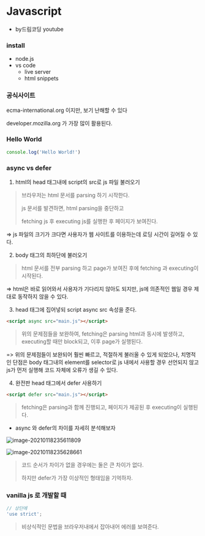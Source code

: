 # Javascript

- by드림코딩 youtube 



### install

- node.js
- vs code
  - live server
  - html snippets



### 공식사이트

ecma-international.org 이지만, 보기 난해할 수 있다

developer.mozilla.org  가 가장 많이 활용된다.



### Hello World

```js
console.log('Hello World!')
```



### async vs defer

1. html의 head 태그내에 script의 src로 js 파일 불러오기

> 브라우저는 html 문서를 parsing 하기 시작한다.
>
> js 문서를 발견하면, html parsing을 중단하고
>
> fetching js 후 executing js를 실행한 후 페이지가 보여진다.

=> js 파일의 크기가 크다면 사용자가 웹 사이트를 이용하는데 로딩 시간이 길어질 수 있다.



2. body 태그의 최하단에 불러오기

> html 문서를 전부 parsing 하고 page가 보여진 후에 fetching 과 executing이 시작된다.

=> html은 바로 읽어와서 사용자가 기다리지 않아도 되지만, js에 의존적인 웹일 경우 제대로 동작하지 않을 수 있다.



3. head 태그에 집어넣되 script async src 속성을 준다.

```html
<script async src="main.js"></script>
```

> 위의 문제점들을 보완하여, fetching은 parsing html과 동시에 발생하고, executing할 때만 block되고, 이후 page가 실행된다.

=> 위의 문제점들이 보완되어 훨씬 빠르고, 적절하게 불러올 수 있게 되었으나, 치명적인 단점은 body 태그내의 element를 selector로 js 내에서 사용할 경우 선언되지 않고 js가 먼저 실행해 코드 자체에 오류가 생길 수 있다.



4. 완전판 head 태그에서 defer 사용하기

```html
<script defer src="main.js"></script>
```

> fetching은 parsing과 함께 진행되고, 페이지가 제공된 후 executing이 실행된다.



* async 와 defer의 차이를 자세히 분석해보자

![image-20210118235611809](C:\Users\multicampus\AppData\Roaming\Typora\typora-user-images\image-20210118235611809.png)

![image-20210118235628661](C:\Users\multicampus\AppData\Roaming\Typora\typora-user-images\image-20210118235628661.png)

> 코드 순서가 차이가 없을 경우에는 둘은 큰 차이가 없다.
>
> 하지만 defer가 가장 이상적인 형태임을 기억하자.



### vanilla js 로 개발할 때

```js
// 상단에
'use strict';
```

> 비상식적인 문법을 브라우저내에서 잡아내어 에러를 보여준다.